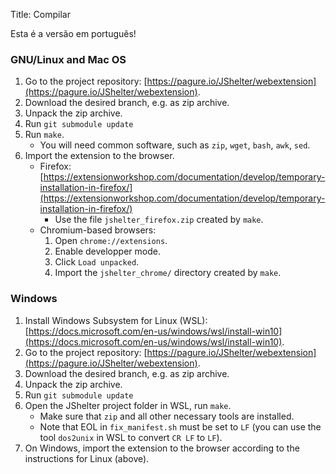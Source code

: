 Title: Compilar

Esta é a versão em português!

### GNU/Linux and Mac OS

1. Go to the project repository: [https://pagure.io/JShelter/webextension](https://pagure.io/JShelter/webextension).
1. Download the desired branch, e.g. as zip archive.
1. Unpack the zip archive.
1. Run `git submodule update`
1. Run `make`.
	* You will need common software, such as `zip`, `wget`, `bash`, `awk`, `sed`.
1. Import the extension to the browser.
	* Firefox: [https://extensionworkshop.com/documentation/develop/temporary-installation-in-firefox/](https://extensionworkshop.com/documentation/develop/temporary-installation-in-firefox/)
		* Use the file `jshelter_firefox.zip` created by `make`.
	* Chromium-based browsers:
		1. Open `chrome://extensions`.
		1. Enable developper mode.
		1. Click `Load unpacked`.
		1. Import the `jshelter_chrome/` directory created by `make`.

### Windows

1. Install Windows Subsystem for Linux (WSL): [https://docs.microsoft.com/en-us/windows/wsl/install-win10](https://docs.microsoft.com/en-us/windows/wsl/install-win10).
2. Go to the project repository: [https://pagure.io/JShelter/webextension](https://pagure.io/JShelter/webextension).
3. Download the desired branch, e.g. as zip archive.
4. Unpack the zip archive.
5. Run `git submodule update`
6. Open the JShelter project folder in WSL, run `make`.
	* Make sure that `zip` and all other necessary tools are installed.
	* Note that EOL in `fix_manifest.sh` must be set to `LF` (you can use the tool `dos2unix` in WSL to convert `CR LF` to `LF`).
7. On Windows, import the extension to the browser according to the instructions for Linux (above).
